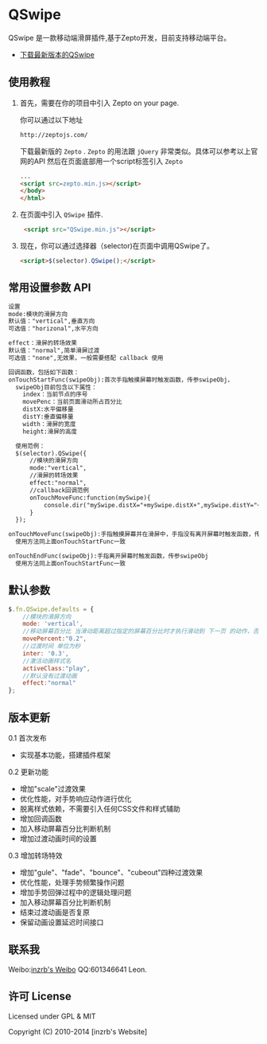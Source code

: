 QSwipe
======

QSwipe 是一款移动端滑屏插件,基于Zepto开发，目前支持移动端平台。

* [下载最新版本的QSwipe](https://github.com/inzrb/QSwipe)

使用教程
-----------

1. 首先，需要在你的项目中引入 Zepto  on your page.
   
   你可以通过以下地址
    ```html
    http://zeptojs.com/
    ```
   下载最新版的 `Zepto` .
   `Zepto` 的用法跟 `jQuery` 非常类似。具体可以参考以上官网的API
   然后在页面底部用一个script标签引入 `Zepto` 
    ```html
    ...
    <script src=zepto.min.js></script>
    </body>
    </html>
    ```

2. 在页面中引入 `QSwipe`  插件.
   ```html
    <script src="QSwipe.min.js"></script>
    ```
    
3. 现在，你可以通过选择器（selector)在页面中调用QSwipe了。

    ```html
    <script>$(selector).QSwipe();</script>
    ```
    
## 常用设置参数 API
```html
设置
mode:模块的滑屏方向
默认值："vertical",垂直方向
可选值："horizonal",水平方向

effect：滑屏的转场效果
默认值："normal",简单滑屏过渡
可选值："none",无效果，一般需要搭配 callback 使用   

回调函数，包括如下函数：
onTouchStartFunc(swipeObj):首次手指触摸屏幕时触发函数，传参swipeObj，
  swipeObj目前包含以下属性：
    index：当前节点的序号
    movePenc：当前页面滑动所占百分比
    distX:水平偏移量
    distY:垂直偏移量
    width：滑屏的宽度
    height:滑屏的高度

  使用范例：
  $(selector).QSwipe({
      //模块的滑屏方向
      mode:"vertical",
      //滑屏的转场效果
      effect:"normal",
      //callback回调范例
      onTouchMoveFunc:function(mySwipe){
          console.dir("mySwipe.distX="+mySwipe.distX+",mySwipe.distY="+mySwipe.distY);
      }
  });

onTouchMoveFunc(swipeObj):手指触摸屏幕并在滑屏中，手指没有离开屏幕时触发函数，传参swipeObj，函数会循环调用
  使用方法同上面onTouchStartFunc一致

onTouchEndFunc(swipeObj):手指离开屏幕时触发函数，传参swipeObj
  使用方法同上面onTouchStartFunc一致


```

## 默认参数

```js
$.fn.QSwipe.defaults = {
    //模块的滑屏方向
    mode: 'vertical',
    //移动屏幕百分比 当滑动距离超过指定的屏幕百分比时才执行滑动到 下一页 的动作，否则 回滚到当前页
    movePercent:"0.2",
    //过渡时间 单位为秒
    inter: '0.3',
    //激活动画样式名
    activeClass:"play",
    //默认没有过渡动画
    effect:"normal"
};
```

## 版本更新
0.1  首次发布
* 实现基本功能，搭建插件框架

0.2  更新功能
* 增加"scale"过渡效果
* 优化性能，对手势响应动作进行优化 
* 脱离样式依赖，不需要引入任何CSS文件和样式辅助
* 增加回调函数
* 加入移动屏幕百分比判断机制
* 增加过渡动画时间的设置

0.3  增加转场特效
* 增加"gule"、"fade"、"bounce"、"cubeout"四种过渡效果
* 优化性能，处理手势频繁操作问题
* 增加手势回弹过程中的逻辑处理问题
* 加入移动屏幕百分比判断机制
* 结束过渡动画是否复原
* 保留动画设置延迟时间接口


## 联系我

Weibo:[inzrb's Weibo](http://weibo.com/inzrb)
QQ:601346641  Leon.


## 许可 License

Licensed under GPL & MIT  

Copyright (C) 2010-2014 [inzrb's Website] 
